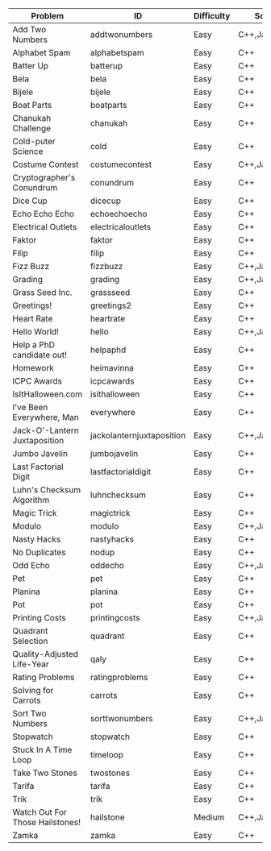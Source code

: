 Problem|ID|Difficulty|Solution|Explanation
---|---|---|---|---
Add Two Numbers|addtwonumbers|Easy|C++,Java,Python|N
Alphabet Spam|alphabetspam|Easy|C++|N
Batter Up|batterup|Easy|C++|N
Bela|bela|Easy|C++|N
Bijele|bijele|Easy|C++|N
Boat Parts|boatparts|Easy|C++|N
Chanukah Challenge|chanukah|Easy|C++|N
Cold-puter Science|cold|Easy|C++|N
Costume Contest|costumecontest|Easy|C++,Java|N
Cryptographer's Conundrum|conundrum|Easy|C++|N
Dice Cup|dicecup|Easy|C++|N
Echo Echo Echo|echoechoecho|Easy|C++|N
Electrical Outlets|electricaloutlets|Easy|C++|N
Faktor|faktor|Easy|C++|N
Filip|filip|Easy|C++|N
Fizz Buzz|fizzbuzz|Easy|C++,Java|N
Grading|grading|Easy|C++,Java,Python|N
Grass Seed Inc.|grassseed|Easy|C++|N
Greetings!|greetings2|Easy|C++|N
Heart Rate|heartrate|Easy|C++|N
Hello World!|hello|Easy|C++,Java,Python|N
Help a PhD candidate out!|helpaphd|Easy|C++|N
Homework|heimavinna|Easy|C++|N
ICPC Awards|icpcawards|Easy|C++|N
IsItHalloween.com|isithalloween|Easy|C++|N
I've Been Everywhere, Man|everywhere|Easy|C++|N
Jack-O'-Lantern Juxtaposition|jackolanternjuxtaposition|Easy|C++,Java,Python|N
Jumbo Javelin|jumbojavelin|Easy|C++|N
Last Factorial Digit|lastfactorialdigit|Easy|C++|N
Luhn's Checksum Algorithm|luhnchecksum|Easy|C++|N
Magic Trick|magictrick|Easy|C++|N
Modulo|modulo|Easy|C++,Java,Python|N
Nasty Hacks|nastyhacks|Easy|C++|N
No Duplicates|nodup|Easy|C++|N
Odd Echo|oddecho|Easy|C++,Java|N
Pet|pet|Easy|C++|N
Planina|planina|Easy|C++|N
Pot|pot|Easy|C++|N
Printing Costs|printingcosts|Easy|C++,Java|N
Quadrant Selection|quadrant|Easy|C++|N
Quality-Adjusted Life-Year|qaly|Easy|C++|N
Rating Problems|ratingproblems|Easy|C++|N
Solving for Carrots|carrots|Easy|C++|N
Sort Two Numbers|sorttwonumbers|Easy|C++,Java|N
Stopwatch|stopwatch|Easy|C++|N
Stuck In A Time Loop|timeloop|Easy|C++|N
Take Two Stones|twostones|Easy|C++|N
Tarifa|tarifa|Easy|C++|N
Trik|trik|Easy|C++|N
Watch Out For Those Hailstones!|hailstone|Medium|C++,Java|N
Zamka|zamka|Easy|C++|N
